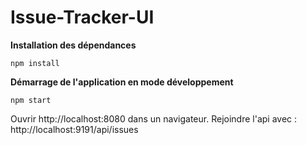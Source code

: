 Issue-Tracker-UI
================

**Installation des dépendances**
```
npm install
```

**Démarrage de l'application en mode développement**
```
npm start
```

Ouvrir http://localhost:8080 dans un navigateur.
Rejoindre l'api avec : http://localhost:9191/api/issues
